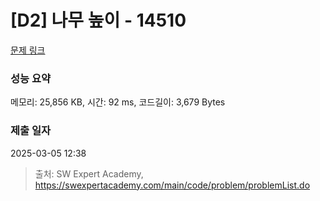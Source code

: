 # [D2] 나무 높이 - 14510 

[문제 링크](https://swexpertacademy.com/main/code/problem/problemDetail.do?contestProbId=AYFofW8qpXYDFAR4) 

### 성능 요약

메모리: 25,856 KB, 시간: 92 ms, 코드길이: 3,679 Bytes

### 제출 일자

2025-03-05 12:38



> 출처: SW Expert Academy, https://swexpertacademy.com/main/code/problem/problemList.do